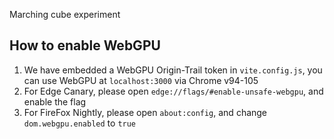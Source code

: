 Marching cube experiment

## How to enable WebGPU
1. We have embedded a WebGPU Origin-Trail token in `vite.config.js`, you can use WebGPU at `localhost:3000` via Chrome v94-105 
2. For Edge Canary, please open `edge://flags/#enable-unsafe-webgpu`, and enable the flag
3. For FireFox Nightly, please open `about:config`, and change `dom.webgpu.enabled` to `true`
